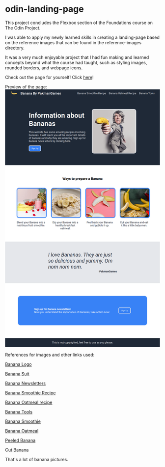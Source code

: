 # odin-landing-page
This project concludes the Flexbox section of the Foundations course on The Odin Project.

I was able to apply my newly learned skills in creating a landing-page based on the reference images that can be found in the reference-images directory.

It was a very much enjoyable project that I had fun making and learned concepts beyond what the course had taught, such as styling images, rounded borders, and webpage icons.

Check out the page for yourself! Click [here](https://pakmangames.github.io/odin-landing-page/)!

Preview of the page:
![odin-landing-page](./images/odin-landing-page.png)

References for images and other links used:

[Banana Logo](https://unsplash.com/photos/yellow-banana-on-white-background-Kl3467edwsE)

[Banana Suit](https://pixabay.com/photos/suit-business-man-banana-business-673697/)

[Banana Newsletters](https://www.bananalink.org.uk/newsletters/)

[Banana Smoothie Recipe](https://www.allrecipes.com/recipe/221261/peanut-butter-banana-smoothie/)

[Banana Oatmeal recipe](https://www.allrecipes.com/recipe/43835/chocolate-banana-oatmeal-porridge/)

[Banana Tools](https://blog.loosco.com/loos-cableware/blog/three-tools-commonly-used-on-banana-plantations)

[Banana Smoothie](https://www.pexels.com/photo/strawberry-smoothie-on-glass-jar-775032/)

[Banana Oatmeal](https://pixabay.com/photos/porridge-banana-baby-food-meal-7951848/)

[Peeled Banana](https://www.pexels.com/photo/mellow-sweet-bananas-on-pink-surface-5945847/)

[Cut Banana](https://unsplash.com/photos/yellow-banana-fruit-on-brown-wooden-chopping-board-R6qyvAySjOU)

That's a lot of banana pictures.
